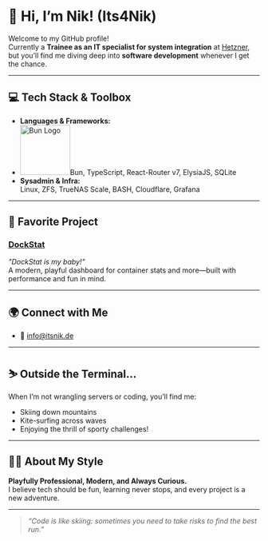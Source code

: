 # 👋 Hi, I’m Nik! (Its4Nik)

Welcome to my GitHub profile!  
Currently a **Trainee as an IT specialist for system integration** at [Hetzner](https://hetzner.com), but you’ll find me diving deep into **software development** whenever I get the chance.

---

## 💻 Tech Stack & Toolbox

- **Languages & Frameworks:**
- <img src="https://bun.sh/logo.svg" alt="Bun Logo" width="100" height="100">Bun, TypeScript, React-Router v7, ElysiaJS, SQLite
- **Sysadmin & Infra:**  
  Linux, ZFS, TrueNAS Scale, BASH, Cloudflare, Grafana

---

## 🚀 Favorite Project

### [DockStat](#)  
_"DockStat is my baby!"_  
A modern, playful dashboard for container stats and more—built with performance and fun in mind.

---

## 🌍 Connect with Me

- 📧 [info@itsnik.de](mailto:info@itsnik.de)

---

## ⛷️ Outside the Terminal...

When I’m not wrangling servers or coding, you’ll find me:
- Skiing down mountains
- Kite-surfing across waves
- Enjoying the thrill of sporty challenges!

---

## 🤹‍♂️ About My Style

**Playfully Professional, Modern, and Always Curious.**  
I believe tech should be fun, learning never stops, and every project is a new adventure.

---

> _“Code is like skiing: sometimes you need to take risks to find the best run.”_
